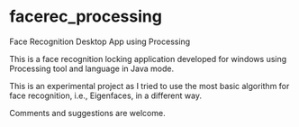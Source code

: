 # facerec_processing
Face Recognition Desktop App using Processing

This is a face recognition locking application developed for windows using Processing tool and language in Java mode. 

This is an experimental project as I tried to use the most basic algorithm for face recognition, i.e., Eigenfaces, in a different way. 

Comments and suggestions are welcome. 
